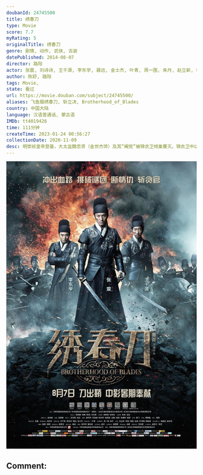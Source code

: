 ```yaml
---
doubanId: 24745500
title: 绣春刀
type: Movie
score: 7.7
myRating: 5
originalTitle: 绣春刀
genre: 剧情, 动作, 武侠, 古装
datePublished: 2014-08-07
director: 路阳
actor: 张震, 刘诗诗, 王千源, 李东学, 聂远, 金士杰, 叶青, 周一围, 朱丹, 赵立新, 叶项明, 乔磊, 黄皓达, 古典, 杨晓波, 杨轶, 董浩然
author: 陈舒, 路阳
tags: Movie, 
state: 看过
url: https://movie.douban.com/subject/24745500/
aliases: 飞鱼服绣春刀, 斩立决, Brotherhood_of_Blades
country: 中国大陆
language: 汉语普通话, 蒙古语
IMDb: tt4019426
time: 111分钟
createTime: 2023-01-24 00:56:27
collectionDate: 2020-11-09
desc: 明崇祯皇帝登基，大太监魏忠贤（金世杰饰）及其“阉党”被锦衣卫倾巢覆灭。锦衣卫中以卢剑星（王千源饰）、沈炼（张震饰）和靳一川（李东学饰）三结拜兄弟最为勇猛正直。老大卢剑星为了升官百户，沈炼为替教...
---
```


![image](assets/p2194066391.jpg)

Comment: 
---

